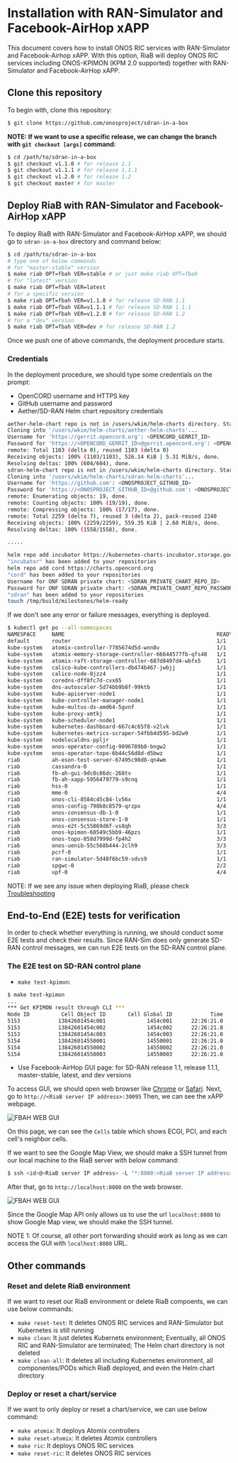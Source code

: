 # Installation with RAN-Simulator and Facebook-AirHop xAPP
This document covers how to install ONOS RIC services with RAN-Simulator and Facebook-Airhop xAPP.
With this option, RiaB will deploy ONOS RIC services including ONOS-KPIMON (KPM 2.0 supported) together with RAN-Simulator and Facebook-AirHop xAPP.

## Clone this repository
To begin with, clone this repository:
```bash
$ git clone https://github.com/onosproject/sdran-in-a-box
```
**NOTE: If we want to use a specific release, we can change the branch with `git checkout [args]` command:**
```bash
$ cd /path/to/sdran-in-a-box
$ git checkout v1.1.0 # for release 1.1
$ git checkout v1.1.1 # for release 1.1.1
$ git checkout v1.2.0 # for release 1.2
$ git checkout master # for master
```

## Deploy RiaB with RAN-Simulator and Facebook-AirHop xAPP
To deploy RiaB with RAN-Simulator and Facebook-AirHop xAPP, we should go to `sdran-in-a-box` directory and command below:
```bash
$ cd /path/to/sdran-in-a-box
# type one of below commands
# for "master-stable" version
$ make riab OPT=fbah VER=stable # or just make riab OPT=fbah
# for "latest" version
$ make riab OPT=fbah VER=latest
# for a specific version
$ make riab OPT=fbah VER=v1.1.0 # for release SD-RAN 1.1
$ make riab OPT=fbah VER=v1.1.1 # for release SD-RAN 1.1.1
$ make riab OPT=fbah VER=v1.2.0 # for release SD-RAN 1.2
# for a "dev" version
$ make riab OPT=fbah VER=dev # for release SD-RAN 1.2
```

Once we push one of above commands, the deployment procedure starts.

### Credentials
In the deployment procedure, we should type some credentials on the prompt:
* OpenCORD username and HTTPS key
* GitHub username and password
* Aether/SD-RAN Helm chart repository credentials

```bash
aether-helm-chart repo is not in /users/wkim/helm-charts directory. Start to clone - it requires HTTPS key
Cloning into '/users/wkim/helm-charts/aether-helm-charts'...
Username for 'https://gerrit.opencord.org': <OPENCORD_GERRIT_ID>
Password for 'https://<OPENCORD_GERRIT_ID>@gerrit.opencord.org': <OPENCORD_GERRIT_HTTPS_KEY>
remote: Total 1103 (delta 0), reused 1103 (delta 0)
Receiving objects: 100% (1103/1103), 526.14 KiB | 5.31 MiB/s, done.
Resolving deltas: 100% (604/604), done.
sdran-helm-chart repo is not in /users/wkim/helm-charts directory. Start to clone - it requires Github credential
Cloning into '/users/wkim/helm-charts/sdran-helm-charts'...
Username for 'https://github.com': <ONOSPROJECT_GITHUB_ID>
Password for 'https://<ONOSPROJECT_GITHUB_ID>@github.com': <ONOSPROJECT_GITHUB_PASSWORD>
remote: Enumerating objects: 19, done.
remote: Counting objects: 100% (19/19), done.
remote: Compressing objects: 100% (17/17), done.
remote: Total 2259 (delta 7), reused 3 (delta 2), pack-reused 2240
Receiving objects: 100% (2259/2259), 559.35 KiB | 2.60 MiB/s, done.
Resolving deltas: 100% (1558/1558), done.

.....

helm repo add incubator https://kubernetes-charts-incubator.storage.googleapis.com/
"incubator" has been added to your repositories
helm repo add cord https://charts.opencord.org
"cord" has been added to your repositories
Username for ONF SDRAN private chart: <SDRAN_PRIVATE_CHART_REPO_ID>
Password for ONF SDRAN private chart: <SDRAN_PRIVATE_CHART_REPO_PASSWORD>
"sdran" has been added to your repositories
touch /tmp/build/milestones/helm-ready
```

If we don't see any error or failure messages, everything is deployed.
```bash
$ kubectl get po --all-namespaces
NAMESPACE     NAME                                                READY   STATUS              RESTARTS   AGE
default       router                                              1/1     Running             0          42h
kube-system   atomix-controller-7785674d5d-wnn8v                  1/1     Running             0          42h
kube-system   atomix-memory-storage-controller-66644577fb-qfs48   1/1     Running             0          42h
kube-system   atomix-raft-storage-controller-687d8497d4-wbfx5     1/1     Running             0          42h
kube-system   calico-kube-controllers-db474b467-jwbjj             1/1     Running             0          8d
kube-system   calico-node-8jzz4                                   1/1     Running             0          8d
kube-system   coredns-dff8fc7d-cvx65                              1/1     Running             0          8d
kube-system   dns-autoscaler-5d74bb9b8f-99ktb                     1/1     Running             0          8d
kube-system   kube-apiserver-node1                                1/1     Running             0          8d
kube-system   kube-controller-manager-node1                       1/1     Running             0          8d
kube-system   kube-multus-ds-amd64-5gvnf                          1/1     Running             0          8d
kube-system   kube-proxy-xmtkj                                    1/1     Running             0          8d
kube-system   kube-scheduler-node1                                1/1     Running             0          8d
kube-system   kubernetes-dashboard-667c4c65f8-v2lvk               1/1     Running             0          8d
kube-system   kubernetes-metrics-scraper-54fbb4d595-bd2w9         1/1     Running             0          8d
kube-system   nodelocaldns-ppljr                                  1/1     Running             0          8d
kube-system   onos-operator-config-9896789b8-bngw2                1/1     Running             0          42h
kube-system   onos-operator-topo-6b44c56d8d-d5bwz                 1/1     Running             0          42h
riab          ah-eson-test-server-67495c98d8-qn4wm                1/1     Running             0          53s
riab          cassandra-0                                         1/1     Running             0          42h
riab          fb-ah-gui-9dc8c86dc-268tv                           1/1     Running             0          53s
riab          fb-ah-xapp-5956479779-s9cnq                         1/1     Running             1          53s
riab          hss-0                                               1/1     Running             0          42h
riab          mme-0                                               4/4     Running             0          42h
riab          onos-cli-8584c45c84-lv56x                           1/1     Running             0          53s
riab          onos-config-798b8c8579-qrzpx                        4/4     Running             0          53s
riab          onos-consensus-db-1-0                               1/1     Running             0          53s
riab          onos-consensus-store-1-0                            1/1     Running             0          53s
riab          onos-e2t-5c55869d6f-vs8qh                           3/3     Running             0          53s
riab          onos-kpimon-68549c5bb9-46pzs                        1/1     Running             0          53s
riab          onos-topo-858d7999d-fp4h2                           3/3     Running             0          53s
riab          onos-uenib-55c568b444-2clh9                         3/3     Running             0          53s
riab          pcrf-0                                              1/1     Running             0          42h
riab          ran-simulator-5d48f6bc59-sdvs9                      1/1     Running             0          53s
riab          spgwc-0                                             2/2     Running             0          42h
riab          upf-0                                               4/4     Running             0          42h
```

NOTE: If we see any issue when deploying RiaB, please check [Troubleshooting](./troubleshooting.md)

## End-to-End (E2E) tests for verification
In order to check whether everything is running, we should conduct some E2E tests and check their results.
Since RAN-Sim does only generate SD-RAN control messages, we can run E2E tests on the SD-RAN control plane.

### The E2E test on SD-RAN control plane
* `make test-kpimon`: 
```bash
$ make test-kpimon
...
*** Get KPIMON result through CLI ***
Node ID          Cell Object ID       Cell Global ID            Time    RRC.Conn.Avg    RRC.Conn.Max    RRC.ConnEstabAtt.Sum    RRC.ConnEstabSucc.Sum    RRC.ConnReEstabAtt.HOFail    RRC.ConnReEstabAtt.Other    RRC.ConnReEstabAtt.Sum    RRC.ConnReEstabAtt.reconfigFail
5153            13842601454c001             1454c001      22:26:21.0               1               1                       0                        0                            0                           0                         0                                  0
5153            13842601454c002             1454c002      22:26:21.0               4               5                       0                        0                            0                           0                         0                                  0
5153            13842601454c003             1454c003      22:26:21.0               0               1                       0                        0                            0                           0                         0                                  0
5154            138426014550001             14550001      22:26:21.0               1               2                       0                        0                            0                           0                         0                                  0
5154            138426014550002             14550002      22:26:21.0               4               5                       0                        0                            0                           0                         0                                  0
5154            138426014550003             14550003      22:26:21.0               0               2                       0                        0                            0                           0                         0                                  0
```

* Use Facebook-AirHop GUI page: for SD-RAN release 1.1, release 1.1.1, master-stable, latest, and dev versions

To access GUI, we should open web browser like [Chrome](https://www.google.com/chrome/) or [Safari](https://www.apple.com/safari/).
Next, go to `http://<RiaB server IP address>:30095`
Then, we can see the xAPP webpage.

![FBAH WEB GUI](./figures/fbah-no-map.png)

On this page, we can see the `Cells` table which shows ECGI, PCI, and each cell's neighbor cells.

If we want to see the Google Map View, we should make a SSH tunnel from our local machine to the RiaB server with below command:
```bash
$ ssh <id>@<RiaB server IP address> -L "*:8080:<RiaB server IP address>:30095"
```
After that, go to `http://localhost:8080` on the web browser.

![FBAH WEB GUI](./figures/fbah-with-map.png)

Since the Google Map API only allows us to use the url `localhost:8080` to show Google Map view, we should make the SSH tunnel.

NOTE 1: Of course, all other port forwarding should work as long as we can access the GUI with `localhost:8080` URL.

## Other commands
### Reset and delete RiaB environment
If we want to reset our RiaB environment or delete RiaB compoents, we can use below commands:
* `make reset-test`: It deletes ONOS RIC services and RAN-Simulator but Kubernetes is still running
* `make clean`: It just deletes Kubernets environment; Eventually, all ONOS RIC and RAN-Simulator are terminated; The Helm chart directory is not deleted
* `make clean-all`: It deletes all including Kubernetes environment, all componentes/PODs which RiaB deployed, and even the Helm chart directory

### Deploy or reset a chart/service
If we want to only deploy or reset a chart/service, we can use below command:
* `make atomix`: It deploys Atomix controllers
* `make reset-atomix`: It deletes Atomix controllers
* `make ric`: It deploys ONOS RIC services
* `make reset-ric`: It deletes ONOS RIC services